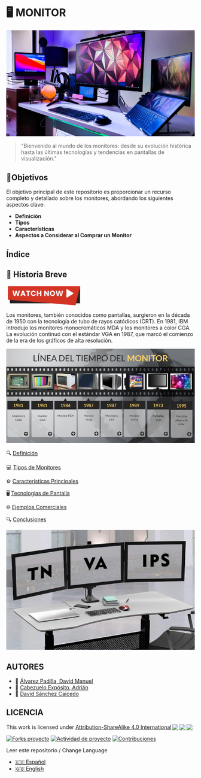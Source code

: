 # 🖥️ **MONITOR**
![portada](img/img1.jpg)

> "Bienvenido al mundo de los monitores: desde su evolución histórica hasta las últimas tecnologías y tendencias en pantallas de visualización."

## 🎯Objetivos

El objetivo principal de este repositorio es proporcionar un recurso completo y detallado sobre los monitores, abordando los siguientes aspectos clave:
- **Definición**
- **Tipos**
- **Características** 
- **Aspectos a Considerar al Comprar un Monitor**

## Índice

## 📜  **Historia Breve**


<a href="https://www.youtube.com/watch?v=Q9y6BLIjXWo" target="_blank">
  <img src="img/watchnow.png" alt="Video Aquí" width="200px">
</a>

Los monitores, también conocidos como pantallas, surgieron en la década de 1950 con la tecnología de tubo de rayos catódicos (CRT). En 1981, IBM introdujo los monitores monocromáticos MDA y los monitores a color CGA. La evolución continuó con el estándar VGA en 1987, que marcó el comienzo de la era de los gráficos de alta resolución.

![historia](img/historia.png)



🔍 [Definición](#definición)

💻 [Tipos de Monitores](#tipos-de-monitores)

⚙️ [Características Principales](#características-principales)

🖥️ [Tecnologías de Pantalla](#tecnologías-de-pantalla)

🌐 [Ejemplos Comerciales](ejemploscomerciales.md)

🔍 [Conclusiones](#conclusiones)

![paneles](img/paneles.jpg)
 
## AUTORES

* :pushpin: [Álvarez Padilla, David Manuel](https://github.com/DavidPadilla24)
* :pushpin: [Cabezuelo Expósito, Adrián](https://github.com/AdrianCE94)
* :pushpin: [David Sánchez Caicedo](https://github.com/davidlinesc)


 ## LICENCIA

 <p xmlns:cc="http://creativecommons.org/ns#" >This work is licensed under <a href="http://creativecommons.org/licenses/by-sa/4.0/?ref=chooser-v1" target="_blank" rel="license noopener noreferrer" style="display:inline-block;">Attribution-ShareAlike 4.0 International<img style="height:22px!important;margin-left:3px;vertical-align:text-bottom;" src="https://mirrors.creativecommons.org/presskit/icons/cc.svg?ref=chooser-v1"><img style="height:22px!important;margin-left:3px;vertical-align:text-bottom;" src="https://mirrors.creativecommons.org/presskit/icons/by.svg?ref=chooser-v1"><img style="height:22px!important;margin-left:3px;vertical-align:text-bottom;" src="https://mirrors.creativecommons.org/presskit/icons/sa.svg?ref=chooser-v1"></a></p> 

[![Forks proyecto](https://img.shields.io/badge/Forks-yellow)](https://github.com/AdrianCE94/informatica-ambiental/forks)
[![Actividad de proyecto](https://img.shields.io/badge/Actividad-red)](https://github.com/AdrianCE94/informatica-ambiental/activity)
[![Contribuciones](https://img.shields.io/badge/Contribuciones-green)](https://github.com/AdrianCE94/informatica-ambiental/graphs/contributors)

 Leer este repositorio / Change Language
- [🇪🇸 Español](README.md)
- [🇬🇧 English](README_EN.md)
